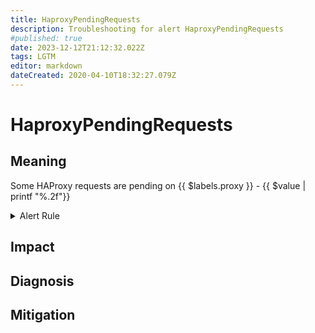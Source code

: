 ```yaml
---
title: HaproxyPendingRequests
description: Troubleshooting for alert HaproxyPendingRequests
#published: true
date: 2023-12-12T21:12:32.022Z
tags: LGTM
editor: markdown
dateCreated: 2020-04-10T18:32:27.079Z
---
```


# HaproxyPendingRequests

## Meaning
[//]: # "Short paragraph that explains what the alert means"
Some HAProxy requests are pending on {{ $labels.proxy }} - {{ $value | printf "%.2f"}}

<details>
  <summary>Alert Rule</summary>

  ```yaml
alert: HaproxyPendingRequests
expr: sum by (proxy) (rate(haproxy_backend_current_queue[2m])) > 0
for: 2m
labels:
    severity: warning
annotations:
    summary: HAProxy pending requests (instance {{ $labels.instance }})
    description: |-
        Some HAProxy requests are pending on {{ $labels.proxy }} - {{ $value | printf "%.2f"}}
          VALUE = {{ $value }}
          LABELS = {{ $labels }}
    runbook: https://github.com/srerun/prometheus-alerts/content/runbooks/HaproxyPendingRequests

  ```
</details>


## Impact
[//]: # "What could / will happen if the alert is not addressed"



## Diagnosis
[//]: # "Steps to take to identify the cause of the problem"



## Mitigation
[//]: # "The steps necessary to resolve the alert"
